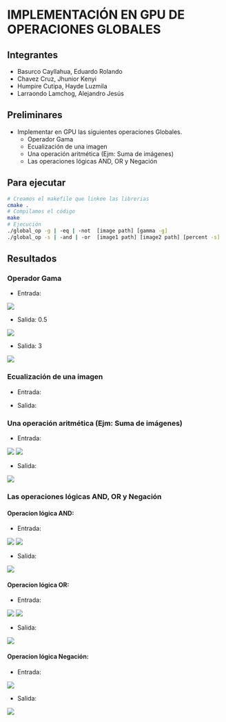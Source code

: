 # IMPLEMENTACIÓN EN GPU DE OPERACIONES GLOBALES 
## Integrantes
- Basurco Cayllahua, Eduardo Rolando
- Chavez Cruz, Jhunior Kenyi
- Humpire Cutipa, Hayde Luzmila
- Larraondo Lamchog, Alejandro Jesús 

## Preliminares
- Implementar en GPU las siguientes operaciones Globales.
  - Operador Gama
  - Ecualización de una imagen
  - Una operación aritmética (Ejm: Suma de imágenes)
  - Las operaciones lógicas AND, OR y Negación

## Para ejecutar

```bash
# Creamos el makefile que linkee las librerias
cmake .
# Compilamos el código
make
# Ejecución
./global_op -g | -eq | -not  [image path] [gamma -g]
./global_op -s | -and | -or  [image1 path] [image2 path] [percent -s]
```

## Resultados
### Operador Gama
 - Entrada:
  
  ![](Images/image_opt.jpg)
    
  - Salida: 0.5
  
  ![](Output/ResultadoGamma0.5.jpg)
  
   - Salida: 3 
   
  ![](Output/ResultadoGamma3.jpg)

### Ecualización de una imagen
 - Entrada:
    
 - Salida:  
 
### Una operación aritmética (Ejm: Suma de imágenes)
 - Entrada:
  
  ![](Images/image_opt.jpg) ![](Images/image2_opt.jpg)
    
 - Salida:  
   
  ![](Output/ResultadoSuma.jpg)
  
### Las operaciones lógicas AND, OR y Negación
#### Operacion lógica AND:
  - Entrada:
  
  ![](Output/imagen1.png) ![](Output/imagen2.png)
  
  - Salida:
  
  ![](Output/and.png)

#### Operacion lógica OR:
  - Entrada:
  
  ![](Output/imagen1.png) ![](Output/imagen2.png)
    
  - Salida:
  
  ![](Output/or.png)
  
#### Operacion lógica Negación:
 - Entrada:
  
  ![](Output/imagen3.png)
    
  - Salida:
  
  ![](Output/not.png)

